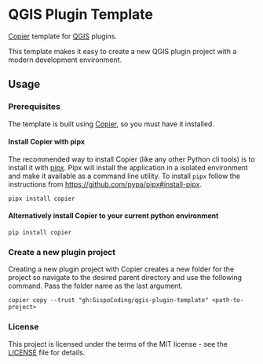 # QGIS Plugin Template

[Copier](https://copier.readthedocs.io/en/stable/) template for [QGIS](https://qgis.org/) plugins.

This template makes it easy to create a new QGIS plugin project with a modern development environment.

## Usage

### Prerequisites

The template is built using [Copier](https://copier.readthedocs.io/en/stable/), so you must have it installed.

#### Install Copier with pipx

The recommended way to install Copier (like any other Python cli tools) is to install it with [pipx](https://pypa.github.io/pipx/). Pipx will install the application in a isolated environment and make it available as a command line utility. To install `pipx` follow the instructions from https://github.com/pypa/pipx#install-pipx.

```console
pipx install copier
```

#### Alternatively install Copier to your current python environment

```console
pip install copier
```

### Create a new plugin project

Creating a new plugin project with Copier creates a new folder for the project so navigate to the desired parent directory and use the following command. Pass the folder name as the last argument.

```console
copier copy --trust "gh:GispoCoding/qgis-plugin-template" <path-to-project>
```

### License
This project is licensed under the terms of the MIT license - see the [LICENSE](LICENSE) file for details.
